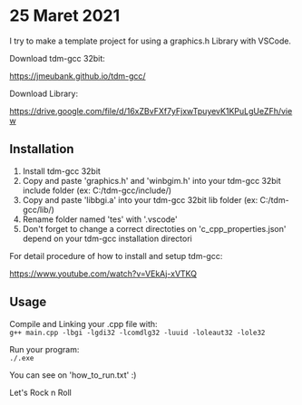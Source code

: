 # 25 Maret 2021
I try to make a template project for using a graphics.h Library with VSCode. 

Download tdm-gcc 32bit: 

https://jmeubank.github.io/tdm-gcc/


Download Library: 

https://drive.google.com/file/d/16xZBvFXf7yFjxwTpuyevK1KPuLgUeZFh/view

## Installation
1. Install tdm-gcc 32bit
2. Copy and paste 'graphics.h' and 'winbgim.h' into your tdm-gcc 32bit include folder (ex: C:/tdm-gcc/include/)
3. Copy and paste 'libbgi.a' into your tdm-gcc 32bit lib folder (ex: C:/tdm-gcc/lib/)
4. Rename folder named 'tes' with '.vscode'
5. Don't forget to change a correct directoties on 'c_cpp_properties.json' depend on your tdm-gcc installation directori

For detail procedure of how to install and setup tdm-gcc: 

https://www.youtube.com/watch?v=VEkAj-xVTKQ

## Usage 
Compile and Linking your .cpp file with: \
`g++ main.cpp -lbgi -lgdi32 -lcomdlg32 -luuid -loleaut32 -lole32`

Run your program: \
`./.exe`

You can see on 'how_to_run.txt' :)

Let's Rock n Roll
